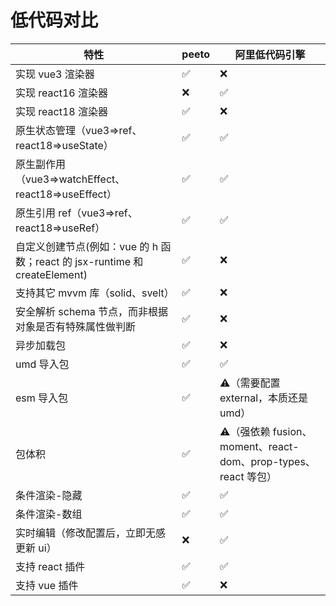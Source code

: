 # 低代码对比

| 特性                                                                       | peeto | 阿里低代码引擎                                                 |
| -------------------------------------------------------------------------- | ----- | -------------------------------------------------------------- |
| 实现 vue3 渲染器                                                           | ✅    | ❌                                                             |
| 实现 react16 渲染器                                                        | ❌    | ✅                                                             |
| 实现 react18 渲染器                                                        | ✅    | ❌                                                             |
| 原生状态管理（vue3=>ref、react18=>useState）                               | ✅    | ✅                                                             |
| 原生副作用（vue3=>watchEffect、react18=>useEffect）                        | ✅    | ✅                                                             |
| 原生引用 ref（vue3=>ref、react18=>useRef）                                 | ✅    | ✅                                                             |
| 自定义创建节点(例如：vue 的 h 函数；react 的 jsx-runtime 和 createElement) | ✅    | ❌                                                             |
| 支持其它 mvvm 库（solid、svelt）                                           | ✅    | ❌                                                             |
| 安全解析 schema 节点，而非根据对象是否有特殊属性做判断                     | ✅    | ❌                                                             |
| 异步加载包                                                                 | ✅    | ❌                                                             |
| umd 导入包                                                                 | ✅    | ✅                                                             |
| esm 导入包                                                                 | ✅    | ⚠️（需要配置 external，本质还是 umd）                          |
| 包体积                                                                     | ✅    | ⚠️（强依赖 fusion、moment、react-dom、prop-types、react 等包） |
| 条件渲染-隐藏                                                              | ✅    | ✅                                                             |
| 条件渲染-数组                                                              | ✅    | ✅                                                             |
| 实时编辑（修改配置后，立即无感更新 ui）                                    | ❌    | ✅                                                             |
| 支持 react 插件                                                            | ✅    | ✅                                                             |
| 支持 vue 插件                                                              | ✅    | ❌                                                             |
